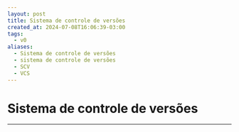 ```yaml
---
layout: post
title: Sistema de controle de versões
created_at: 2024-07-08T16:06:39-03:00
tags:
  - v0
aliases:
  - Sistema de controle de versões
  - sistema de controle de versões
  - SCV
  - VCS
---
```

# Sistema de controle de versões
---

